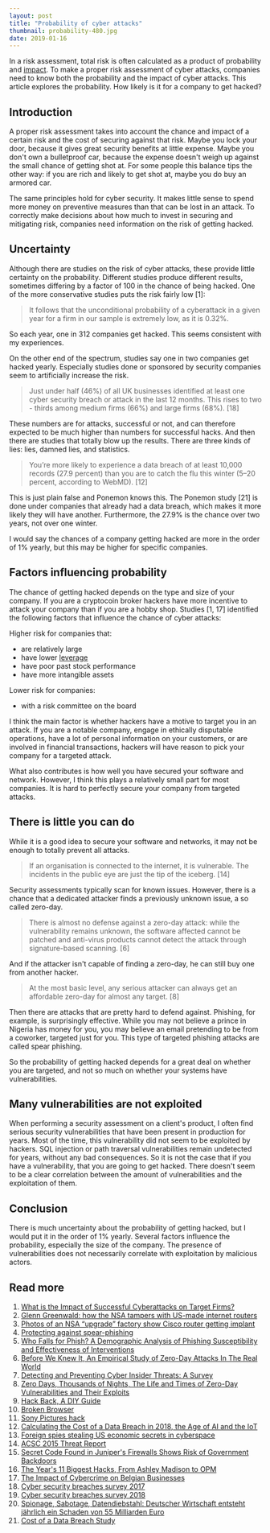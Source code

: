 ```yaml
---
layout: post
title: "Probability of cyber attacks"
thumbnail: probability-480.jpg
date: 2019-01-16
---
```


In a risk assessment, total risk is often calculated as a product of probability and [impact](/2019/01/30/impact-of-cyberattack/). To make a proper risk assessment of cyber attacks, companies need to know both the probability and the impact of cyber attacks. This article explores the probability. How likely is it for a company to get hacked?

<!-- photo source: https://commons.wikimedia.org/wiki/File:High_School_Probability_and_Statistics_Cover.jpg -->

## Introduction

A proper risk assessment takes into account the chance and impact of a certain risk and the cost of securing against that risk. Maybe you lock your door, because it gives great security benefits at little expense. Maybe you don't own a bulletproof car, because the expense doesn't weigh up against the small chance of getting shot at. For some people this balance tips the other way: if you are rich and likely to get shot at, maybe you do buy an armored car.

The same principles hold for cyber security. It makes little sense to spend more money on preventive measures than that can be lost in an attack. To correctly make decisions about how much to invest in securing and mitigating risk, companies need information on the risk of getting hacked.

## Uncertainty

Although there are studies on the risk of cyber attacks, these provide little certainty on the probability. Different studies produce different results, sometimes differing by a factor of 100 in the chance of being hacked. One of the more conservative studies puts the risk fairly low [1]:

> It follows that the unconditional probability of a cyberattack in a given year for a firm in our sample is extremely low, as it is 0.32%.

So each year, one in 312 companies get hacked. This seems consistent with my experiences.

On the other end of the spectrum, studies say one in two companies get hacked yearly. Especially studies done or sponsored by security companies seem to artificially increase the risk.

> Just under half (46%) of all UK businesses identified at least one cyber security breach or attack in the last 12 months. This rises to two - thirds among 
medium firms (66%) and large firms (68%). [18]

These numbers are for attacks, successful or not, and can therefore expected to be much higher than numbers for successful hacks. And then there are studies that totally blow up the results. There are three kinds of lies: lies, damned lies, and statistics.
    
> You’re more likely to experience a data breach of at least 10,000 records (27.9 percent) than you are to catch the flu this winter (5–20 percent, according to WebMD). [12]

This is just plain false and Ponemon knows this. The Ponemon study [21] is done under companies that already had a data breach, which makes it more likely they will have another. Furthermore, the 27.9% is the chance over two years, not over one winter.

I would say the chances of a company getting hacked are more in the order of 1% yearly, but this may be higher for specific companies.

## Factors influencing probability

The chance of getting hacked depends on the type and size of your company. If you are a cryptocoin broker hackers have more incentive to attack your company than if you are a hobby shop. Studies [1, 17] identified the following factors that influence the chance of cyber attacks:

Higher risk for companies that:
* are relatively large
* have lower [leverage](https://en.wikipedia.org/wiki/Leverage_(finance))
* have poor past stock performance
* have more intangible assets

Lower risk for companies:
* with a risk committee on the board

I think the main factor is whether hackers have a motive to target you in an attack. If you are a notable company, engage in ethically disputable operations, have a lot of personal information on your customers, or are involved in financial transactions, hackers will have reason to pick your company for a targeted attack.

What also contributes is how well you have secured your software and network. However, I think this plays a relatively small part for most companies. It is hard to perfectly secure your company from targeted attacks.

## There is little you can do

While it is a good idea to secure your software and networks, it may not be enough to totally prevent all attacks.

> If an organisation is connected to the internet, it is vulnerable. The incidents in the public eye are just the tip of the iceberg. [14]

Security assessments typically scan for known issues. However, there is a chance that a dedicated attacker finds a previously unknown issue, a so called zero-day.

> There is almost no defense against a zero-day attack: while the vulnerability remains unknown, the software affected cannot be patched and anti-virus products cannot detect the attack through signature-based scanning. [6]

And if the attacker isn't capable of finding a zero-day, he can still buy one from another hacker.

> At the most basic level, any serious attacker can always get an affordable zero-day for almost any target. [8]

Then there are attacks that are pretty hard to defend against. Phishing, for example, is surprisingly effective. While you may not believe a prince in Nigeria has money for you, you may believe an email pretending to be from a coworker, targeted just for you. This type of targeted phishing attacks are called spear phishing.

So the probability of getting hacked depends for a great deal on whether you are targeted, and not so much on whether your systems have vulnerabilities.

## Many vulnerabilities are not exploited

When performing a security assessment on a client's product, I often find serious security vulnerabilities that have been present in production for years. Most of the time, this vulnerability did not seem to be exploited by hackers. SQL injection or path traversal vulnerabilities remain undetected for years, without any bad consequences. So it is not the case that if you have a vulnerability, that you are going to get hacked. There doesn't seem to be a clear correlation between the amount of vulnerabilities and the exploitation of them.

## Conclusion

There is much uncertainty about the probability of getting hacked, but I would put it in the order of 1% yearly. Several factors influence the probability, especially the size of the company. The presence of vulnerabilities does not necessarily correlate with exploitation by malicious actors.

## Read more

1. [What is the Impact of Successful Cyberattacks on Target Firms?](https://www.nber.org/papers/w24409)
1. [Glenn Greenwald: how the NSA tampers with US-made internet routers](https://www.theguardian.com/books/2014/may/12/glenn-greenwald-nsa-tampers-us-internet-routers-snowden)
1. [Photos of an NSA “upgrade” factory show Cisco router getting implant](https://arstechnica.com/tech-policy/2014/05/photos-of-an-nsa-upgrade-factory-show-cisco-router-getting-implant/)
1. [Protecting against spear-phishing](http://faronics.com/assets/CFS_2012-01_Jan.pdf)
1. [Who Falls for Phish? A Demographic Analysis of Phishing 
Susceptibility and Effectiveness of Interventions](http://lorrie.cranor.org/pubs/pap1162-sheng.pdf)
1. [Before We Knew It, An Empirical Study of Zero-Day Attacks In The Real World](https://users.ece.cmu.edu/~tdumitra/public_documents/bilge12_zero_day.pdf)
1. [Detecting and Preventing Cyber
Insider Threats: A Survey](http://www.nsclab.org/yang/publications/08278157.pdf)
1. [Zero Days, Thousands of Nights, The Life and Times of Zero-Day Vulnerabilities and Their Exploits](https://paper.seebug.org/papers/Security%20Conf/Blackhat/2017_us/us-17-Ablon-Bug-Collisions-Meet-Government-Vulnerability-Disclosure-Zero-Days-Thousands-Of-Nights-RAND.pdf)
1. [Hack Back, A DIY Guide](http://pastebin.com/raw/0SNSvyjJ)
1. [Broken Browser](https://www.brokenbrowser.com/)
1. [Sony Pictures hack](https://en.wikipedia.org/wiki/Sony_Pictures_hack)
1. [Calculating the Cost of a Data Breach in 2018, the Age of AI and the IoT](https://securityintelligence.com/ponemon-cost-of-a-data-breach-2018/)
1. [Foreign spies stealing US economic secrets in cyberspace](https://www.dni.gov/files/documents/Newsroom/Reports%20and%20Pubs/20111103_report_fecie.pdf)
1. [ACSC 2015 Threat Report](https://www.acsc.gov.au/publications/ACSC_Threat_Report_2015.pdf)
1. [Secret Code Found in Juniper&#x27;s Firewalls Shows Risk of Government Backdoors](https://www.wired.com/2015/12/juniper-networks-hidden-backdoors-show-the-risk-of-government-backdoors/)
1. [The Year's 11 Biggest Hacks, From Ashley Madison to OPM](https://www.wired.com/2015/12/the-years-11-biggest-hacks-from-ashley-madison-to-opm/)
1. [The Impact of Cybercrime on Belgian Businesses](http://www.belspo.be/belspo/fedra/BR/BCC_ImpactCybercrimeBelgianBusinesses.pdf)
1. [Cyber security breaches survey 2017](https://assets.publishing.service.gov.uk/government/uploads/system/uploads/attachment_data/file/609186/Cyber_Security_Breaches_Survey_2017_main_report_PUBLIC.pdf)
1. [Cyber security breaches survey 2018](https://assets.publishing.service.gov.uk/government/uploads/system/uploads/attachment_data/file/702074/Cyber_Security_Breaches_Survey_2018_-_Main_Report.pdf)
1. [Spionage, Sabotage, Datendiebstahl: Deutscher Wirtschaft entsteht jährlich ein Schaden von 55 Milliarden Euro](https://www.verfassungsschutz.de/de/oeffentlichkeitsarbeit/presse/pm-20170721-bfv-bitkom-vorstellung-studie-wirtschaftsspionage-sabotage-datendiebstahl)
1. [Cost of a Data Breach Study](https://www.ibm.com/security/data-breach)
